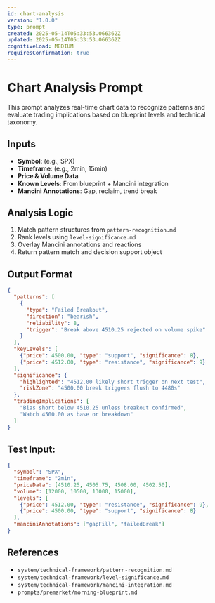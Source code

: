 ```yaml
---
id: chart-analysis
version: "1.0.0"
type: prompt
created: 2025-05-14T05:33:53.066362Z
updated: 2025-05-14T05:33:53.066362Z
cognitiveLoad: MEDIUM
requiresConfirmation: true
---
```


# Chart Analysis Prompt

This prompt analyzes real-time chart data to recognize patterns and evaluate trading implications based on blueprint levels and technical taxonomy.

## Inputs

- **Symbol**: (e.g., SPX)
- **Timeframe**: (e.g., 2min, 15min)
- **Price & Volume Data**
- **Known Levels**: From blueprint + Mancini integration
- **Mancini Annotations**: Gap, reclaim, trend break

## Analysis Logic

1. Match pattern structures from `pattern-recognition.md`
2. Rank levels using `level-significance.md`
3. Overlay Mancini annotations and reactions
4. Return pattern match and decision support object

## Output Format

```json
{
  "patterns": [
    {
      "type": "Failed Breakout",
      "direction": "bearish",
      "reliability": 8,
      "trigger": "Break above 4510.25 rejected on volume spike"
    }
  ],
  "keyLevels": [
    {"price": 4500.00, "type": "support", "significance": 8},
    {"price": 4512.00, "type": "resistance", "significance": 9}
  ],
  "significance": {
    "highlighted": "4512.00 likely short trigger on next test",
    "riskZone": "4500.00 break triggers flush to 4480s"
  },
  "tradingImplications": [
    "Bias short below 4510.25 unless breakout confirmed",
    "Watch 4500.00 as base or breakdown"
  ]
}
```

## Test Input:

```json
{
  "symbol": "SPX",
  "timeframe": "2min",
  "priceData": [4510.25, 4505.75, 4508.00, 4502.50],
  "volume": [12000, 10500, 13000, 15000],
  "levels": [
    {"price": 4512.00, "type": "resistance", "significance": 9},
    {"price": 4500.00, "type": "support", "significance": 8}
  ],
  "manciniAnnotations": ["gapFill", "failedBreak"]
}
```

## References

- `system/technical-framework/pattern-recognition.md`
- `system/technical-framework/level-significance.md`
- `system/technical-framework/mancini-integration.md`
- `prompts/premarket/morning-blueprint.md`
